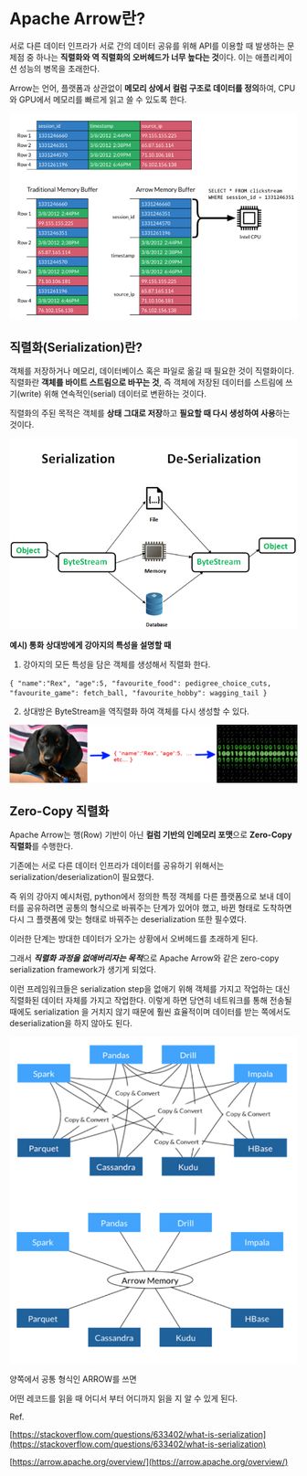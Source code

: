 # Apache Arrow란?

서로 다른 데이터 인프라가 서로 간의 데이터 공유를 위해 API를 이용할 때 발생하는 문제점 중 하나는 **직렬화와 역 직렬화의 오버헤드가 너무 높다는 것**이다. 이는 애플리케이션 성능의 병목을 초래한다.

Arrow는 언어, 플랫폼과 상관없이 **메모리 상에서 컬럼 구조로 데이터를 정의**하여, CPU와 GPU에서 메모리를 빠르게 읽고 쓸 수 있도록 한다.

![apache_memory_buffer](https://github.com/dbj2000/TIL/blob/main/DataInfra/Spark/images/apache_memory_buffer.png?raw=true)

## 직렬화(Serialization)란?

객체를 저장하거나 메모리, 데이터베이스 혹은 파일로 옮길 때 필요한 것이 직렬화이다. 직렬화란 **객체를 바이트 스트림으로 바꾸는 것**, 즉 객체에 저장된 데이터를 스트림에 쓰기(write) 위해 연속적인(serial) 데이터로 변환하는 것이다.
> 

직렬화의 주된 목적은 객체를 **상태** **그대로 저장**하고 **필요할 때 다시 생성하여 사용**하는 것이다.



![serialization](https://github.com/dbj2000/TIL/blob/main/DataInfra/Spark/images/serialization.png?raw=true)

**예시) 통화 상대방에게 강아지의 특성을 설명할 때**

1. 강아지의 모든 특성을 담은 객체를 생성해서 직렬화 한다.

`{ "name":"Rex", "age":5, "favourite_food": pedigree_choice_cuts, "favourite_game": fetch_ball, "favourite_hobby": wagging_tail }`

2. 상대방은 ByteStream을 역직렬화 하여 객체를 다시 생성할 수 있다.

![serialization_ex](https://github.com/dbj2000/TIL/blob/main/DataInfra/Spark/images/serialization_ex.png?raw=true)

## Zero-Copy 직렬화

Apache Arrow는 행(Row) 기반이 아닌 **컬럼 기반의 인메모리 포맷**으로 **Zero-Copy 직렬화**를 수행한다.

기존에는 서로 다른 데이터 인프라가 데이터를 공유하기 위해서는 serialization/deserialization이 필요했다. 

즉 위의 강아지 예시처럼, python에서 정의한 특정 객체를 다른 플랫폼으로 보내 데이터를 공유하려면 공통의 형식으로 바꿔주는 단계가 있어야 했고, 바뀐 형태로 도착하면 다시 그 플랫폼에 맞는 형태로 바꿔주는 deserialization 또한 필수였다.

이러한 단계는 방대한 데이터가 오가는 상황에서 오버헤드를 초래하게 된다.

그래서 ***직렬화 과정을 없애버리자는 목적***으로 Apache Arrow와 같은 zero-copy serialization framework가 생기게 되었다.

이런 프레임워크들은 serialization step을 없애기 위해 객체를 가지고 작업하는 대신 직렬화된 데이터 자체를 가지고 작업한다. 이렇게 하면 당연히 네트워크를 통해 전송될 때에도 serialization 을 거치지 않기 때문에 훨씬 효율적이며 데이터를 받는 쪽에서도 deserialization을 하지 않아도 된다.

![Untitled](https://github.com/dbj2000/TIL/blob/main/DataInfra/Spark/images/zero_copy_serialization.png?raw=true)

양쪽에서 공통 형식인 ARROW를 쓰면 

어떤 레코드를 읽을 때 어디서 부터 어디까지 읽을 지 알 수 있게 된다.


Ref.

[https://stackoverflow.com/questions/633402/what-is-serialization](https://stackoverflow.com/questions/633402/what-is-serialization)

[https://arrow.apache.org/overview/](https://arrow.apache.org/overview/)